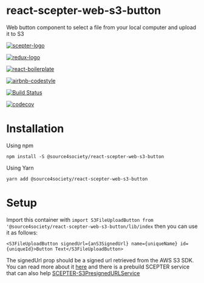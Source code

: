 # react-scepter-web-s3-button

Web button component to select a file from your local computer and upload it to S3

[![scepter-logo](http://res.cloudinary.com/source-4-society/image/upload/v1519221119/scepter_hzpcqt.png)](https://github.com/source4societyorg/SCEPTER-core)

[![redux-logo](https://raw.githubusercontent.com/reactjs/redux/master/logo/logo-title-dark.png)](https://github.com/reactjs/redux)

[![react-boilerplate](https://github.com/react-boilerplate/brand/blob/master/assets/logo.png)](https://gihub.com/react-boilerplate)

[![airbnb-codestyle](https://camo.githubusercontent.com/1c5c800fbdabc79cfaca8c90dd47022a5b5c7486/68747470733a2f2f696d672e736869656c64732e696f2f62616467652f636f64652532307374796c652d616972626e622d627269676874677265656e2e7376673f7374796c653d666c61742d737175617265)](https://github.com/airbnb/javascript)

[![Build Status](https://travis-ci.org/source4societyorg/react-scepter-web-s3-button.svg?branch=master)](https://travis-ci.org/source4societyorg/react-scepter-web-s3-button)

[![codecov](https://codecov.io/gh/source4societyorg/react-scepter-web-s3-button/branch/master/graph/badge.svg)](https://codecov.io/gh/source4societyorg/react-scepter-web-s3-button)

# Installation

Using npm

    npm install -S @source4society/react-scepter-web-s3-button

Using Yarn

    yarn add @source4society/react-scepter-web-s3-button

# Setup

  Import this container with `import S3FileUploadButton from '@source4society/react-scepter-web-s3-button/lib/index` then you can use it as follows:

    <S3FileUploadButton signedUrl={anS3SignedUrl} name={uniqueName} id={uniqueId}>Button Text</S3FileUploadButton>

  The signedUrl prop should be a signed url retrieved from the AWS S3 SDK. You can read more about it [here](https://aws.amazon.com/tools/) and there is a prebuild SCEPTER service that can also help [SCEPTER-S3PresignedURLService](https://github.com/source4societyorg/SCEPTER-S3PresignedURLService)